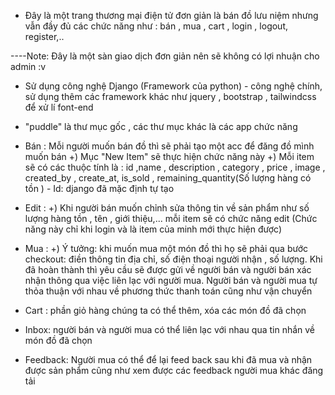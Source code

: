 - Đây là một trang thương mại điện tử đơn giản là bán đồ lưu niệm nhưng vẫn đầy đủ các chức năng như : bán , mua , cart , login , logout, register,..

----Note: Đây là một sàn giao dịch đơn giản nên sẽ không có lợi nhuận cho admin :v

- Sử dụng công nghệ Django (Framework của python) - công nghệ chính, sử dụng thêm các framework khác như jquery , bootstrap , tailwindcss để xử lí font-end

- "puddle" là thư mục gốc , các thư mục khác là các app chức năng



- Bán : Mỗi người muốn bán đồ thì sẽ phải tạo một acc để đăng đồ mình muốn bán
    +) Mục "New Item" sẽ thực hiện chức năng này
    +) Mỗi item sẽ có các thuộc tính là : id ,name , description , category , price , image , created_by , create_at, is_sold , remaining_quantity(Số lượng hàng có tồn )
        - Id: django đã mặc định tự tạo
- Edit :
    +) Khi người bán muốn chỉnh sửa thông tin về sản phẩm như số lượng hàng tồn , tên , giới thiệu,... mỗi item sẽ có chức năng edit (Chức năng này chỉ khi login và là item của minh mới thực hiện được)
- Mua :
    +) Ý tưởng: khi muốn mua một món đồ thì họ sẽ phải qua bước checkout: điền thông tin địa chỉ, số điện thoại người nhận , số lượng. Khi đã hoàn thành thì yêu cầu sẽ được gửi về người bán và người bán xác nhận thông qua việc liên lạc với người mua. Người bán và người mua tự thỏa thuận với nhau về phương thức thanh toán cũng như vận chuyển

- Cart : phần giỏ hàng chúng ta có thể thêm, xóa các món đồ đã chọn 

- Inbox: người bán và người mua có thể liên lạc với nhau qua tin nhắn về món đồ đã chọn

- Feedback: Người mua có thể để lại feed back sau khi đã mua và nhận được sản phẩm cũng như xem được các feedback người mua khác đăng tải
